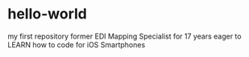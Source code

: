 # hello-world
my first repository
former EDI Mapping Specialist for 17 years
eager to LEARN how to code for iOS Smartphones
